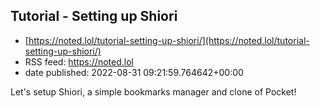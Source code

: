 ## Tutorial - Setting up Shiori
 - [https://noted.lol/tutorial-setting-up-shiori/](https://noted.lol/tutorial-setting-up-shiori/)
 - RSS feed: https://noted.lol
 - date published: 2022-08-31 09:21:59.764642+00:00

Let's setup Shiori, a simple bookmarks manager and clone of Pocket!

